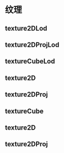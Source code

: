 # 纹理

## texture2DLod

## texture2DProjLod

## textureCubeLod

## texture2D

## texture2DProj

## textureCube

## texture2D

## texture2DProj